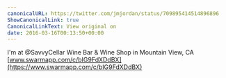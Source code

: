 ```yaml
---
canonicalURL: https://twitter.com/jmjordan/status/709895414514896896
ShowCanonicalLink: true
CanonicalLinkText: View original on
date: 2016-03-16T00:13:50+00:00
---
```

I'm at @SavvyCellar Wine Bar &amp; Wine Shop in Mountain View, CA [www.swarmapp.com/c/bIG9FdXDdBX](https://www.swarmapp.com/c/bIG9FdXDdBX)